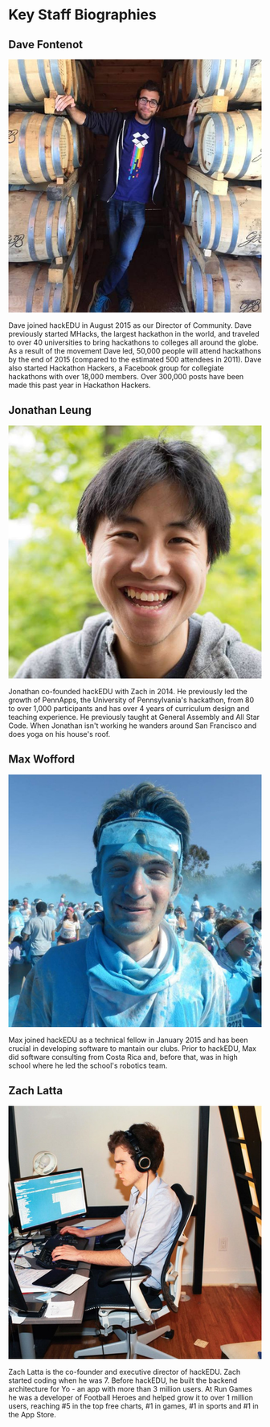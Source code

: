 # Key Staff Biographies

## Dave Fontenot

![Picture of Dave](img/dave_fontenot.jpg)

Dave joined hackEDU in August 2015 as our Director of Community. Dave previously
started MHacks, the largest hackathon in the world, and traveled to over 40
universities to bring hackathons to colleges all around the globe. As a result
of the movement Dave led, 50,000 people will attend hackathons by the end of
2015 (compared to the estimated 500 attendees in 2011). Dave also started
Hackathon Hackers, a Facebook group for collegiate hackathons with over 18,000
members. Over 300,000 posts have been made this past year in Hackathon Hackers.

## Jonathan Leung

![Picture of Jonathan](img/jonathan_leung.jpg)

Jonathan co-founded hackEDU with Zach in 2014. He previously led the growth of
PennApps, the University of Pennsylvania's hackathon, from 80 to over 1,000
participants and has over 4 years of curriculum design and teaching experience.
He previously taught at General Assembly and All Star Code. When Jonathan isn't
working he wanders around San Francisco and does yoga on his house's roof.

## Max Wofford

![Picture of Max](img/max_wofford.jpg)

Max joined hackEDU as a technical fellow in January 2015 and has been crucial in
developing software to mantain our clubs. Prior to hackEDU, Max did software
consulting from Costa Rica and, before that, was in high school where he led the
school's robotics team.

## Zach Latta

![Picture of Zach](img/zach_latta.jpg)

Zach Latta is the co-founder and executive director of hackEDU. Zach started
coding when he was 7. Before hackEDU, he built the backend architecture for Yo -
an app with more than 3 million users. At Run Games he was a developer of
Football Heroes and helped grow it to over 1 million users, reaching #5 in the
top free charts, #1 in games, #1 in sports and #1 in the App Store.
